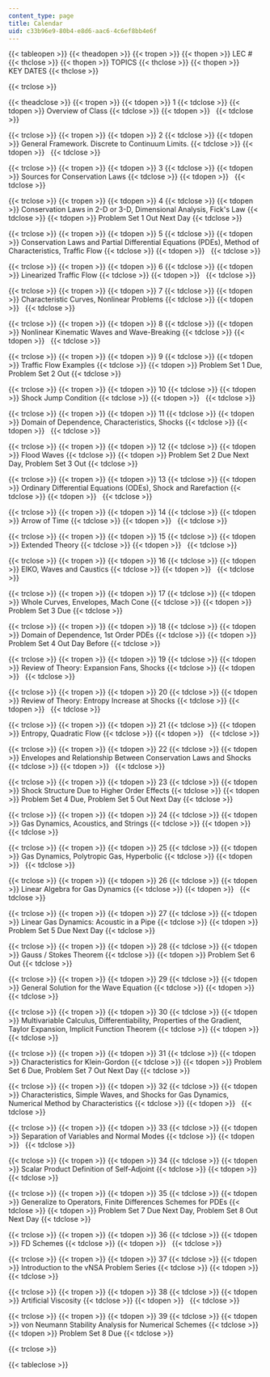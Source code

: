 ```yaml
---
content_type: page
title: Calendar
uid: c33b96e9-80b4-e8d6-aac6-4c6ef8bb4e6f
---
```


{{< tableopen >}}
{{< theadopen >}}
{{< tropen >}}
{{< thopen >}}
LEC #
{{< thclose >}}
{{< thopen >}}
TOPICS
{{< thclose >}}
{{< thopen >}}
KEY DATES
{{< thclose >}}

{{< trclose >}}

{{< theadclose >}}
{{< tropen >}}
{{< tdopen >}}
1
{{< tdclose >}}
{{< tdopen >}}
Overview of Class
{{< tdclose >}}
{{< tdopen >}}
 
{{< tdclose >}}

{{< trclose >}}
{{< tropen >}}
{{< tdopen >}}
2
{{< tdclose >}}
{{< tdopen >}}
General Framework. Discrete to Continuum Limits.
{{< tdclose >}}
{{< tdopen >}}
 
{{< tdclose >}}

{{< trclose >}}
{{< tropen >}}
{{< tdopen >}}
3
{{< tdclose >}}
{{< tdopen >}}
Sources for Conservation Laws
{{< tdclose >}}
{{< tdopen >}}
 
{{< tdclose >}}

{{< trclose >}}
{{< tropen >}}
{{< tdopen >}}
4
{{< tdclose >}}
{{< tdopen >}}
Conservation Laws in 2-D or 3-D, Dimensional Analysis, Fick's Law
{{< tdclose >}}
{{< tdopen >}}
Problem Set 1 Out Next Day
{{< tdclose >}}

{{< trclose >}}
{{< tropen >}}
{{< tdopen >}}
5
{{< tdclose >}}
{{< tdopen >}}
Conservation Laws and Partial Differential Equations (PDEs), Method of Characteristics, Traffic Flow
{{< tdclose >}}
{{< tdopen >}}
 
{{< tdclose >}}

{{< trclose >}}
{{< tropen >}}
{{< tdopen >}}
6
{{< tdclose >}}
{{< tdopen >}}
Linearized Traffic Flow
{{< tdclose >}}
{{< tdopen >}}
 
{{< tdclose >}}

{{< trclose >}}
{{< tropen >}}
{{< tdopen >}}
7
{{< tdclose >}}
{{< tdopen >}}
Characteristic Curves, Nonlinear Problems
{{< tdclose >}}
{{< tdopen >}}
 
{{< tdclose >}}

{{< trclose >}}
{{< tropen >}}
{{< tdopen >}}
8
{{< tdclose >}}
{{< tdopen >}}
Nonlinear Kinematic Waves and Wave-Breaking
{{< tdclose >}}
{{< tdopen >}}
 
{{< tdclose >}}

{{< trclose >}}
{{< tropen >}}
{{< tdopen >}}
9
{{< tdclose >}}
{{< tdopen >}}
Traffic Flow Examples
{{< tdclose >}}
{{< tdopen >}}
Problem Set 1 Due, Problem Set 2 Out
{{< tdclose >}}

{{< trclose >}}
{{< tropen >}}
{{< tdopen >}}
10
{{< tdclose >}}
{{< tdopen >}}
Shock Jump Condition
{{< tdclose >}}
{{< tdopen >}}
 
{{< tdclose >}}

{{< trclose >}}
{{< tropen >}}
{{< tdopen >}}
11
{{< tdclose >}}
{{< tdopen >}}
Domain of Dependence, Characteristics, Shocks
{{< tdclose >}}
{{< tdopen >}}
 
{{< tdclose >}}

{{< trclose >}}
{{< tropen >}}
{{< tdopen >}}
12
{{< tdclose >}}
{{< tdopen >}}
Flood Waves
{{< tdclose >}}
{{< tdopen >}}
Problem Set 2 Due Next Day, Problem Set 3 Out
{{< tdclose >}}

{{< trclose >}}
{{< tropen >}}
{{< tdopen >}}
13
{{< tdclose >}}
{{< tdopen >}}
Ordinary Differential Equations (ODEs), Shock and Rarefaction
{{< tdclose >}}
{{< tdopen >}}
 
{{< tdclose >}}

{{< trclose >}}
{{< tropen >}}
{{< tdopen >}}
14
{{< tdclose >}}
{{< tdopen >}}
Arrow of Time
{{< tdclose >}}
{{< tdopen >}}
 
{{< tdclose >}}

{{< trclose >}}
{{< tropen >}}
{{< tdopen >}}
15
{{< tdclose >}}
{{< tdopen >}}
Extended Theory
{{< tdclose >}}
{{< tdopen >}}
 
{{< tdclose >}}

{{< trclose >}}
{{< tropen >}}
{{< tdopen >}}
16
{{< tdclose >}}
{{< tdopen >}}
EIKO, Waves and Caustics
{{< tdclose >}}
{{< tdopen >}}
 
{{< tdclose >}}

{{< trclose >}}
{{< tropen >}}
{{< tdopen >}}
17
{{< tdclose >}}
{{< tdopen >}}
Whole Curves, Envelopes, Mach Cone
{{< tdclose >}}
{{< tdopen >}}
Problem Set 3 Due
{{< tdclose >}}

{{< trclose >}}
{{< tropen >}}
{{< tdopen >}}
18
{{< tdclose >}}
{{< tdopen >}}
Domain of Dependence, 1st Order PDEs
{{< tdclose >}}
{{< tdopen >}}
Problem Set 4 Out Day Before
{{< tdclose >}}

{{< trclose >}}
{{< tropen >}}
{{< tdopen >}}
19
{{< tdclose >}}
{{< tdopen >}}
Review of Theory: Expansion Fans, Shocks
{{< tdclose >}}
{{< tdopen >}}
 
{{< tdclose >}}

{{< trclose >}}
{{< tropen >}}
{{< tdopen >}}
20
{{< tdclose >}}
{{< tdopen >}}
Review of Theory: Entropy Increase at Shocks
{{< tdclose >}}
{{< tdopen >}}
 
{{< tdclose >}}

{{< trclose >}}
{{< tropen >}}
{{< tdopen >}}
21
{{< tdclose >}}
{{< tdopen >}}
Entropy, Quadratic Flow
{{< tdclose >}}
{{< tdopen >}}
 
{{< tdclose >}}

{{< trclose >}}
{{< tropen >}}
{{< tdopen >}}
22
{{< tdclose >}}
{{< tdopen >}}
Envelopes and Relationship Between Conservation Laws and Shocks
{{< tdclose >}}
{{< tdopen >}}
 
{{< tdclose >}}

{{< trclose >}}
{{< tropen >}}
{{< tdopen >}}
23
{{< tdclose >}}
{{< tdopen >}}
Shock Structure Due to Higher Order Effects
{{< tdclose >}}
{{< tdopen >}}
Problem Set 4 Due, Problem Set 5 Out Next Day
{{< tdclose >}}

{{< trclose >}}
{{< tropen >}}
{{< tdopen >}}
24
{{< tdclose >}}
{{< tdopen >}}
Gas Dynamics, Acoustics, and Strings
{{< tdclose >}}
{{< tdopen >}}
 
{{< tdclose >}}

{{< trclose >}}
{{< tropen >}}
{{< tdopen >}}
25
{{< tdclose >}}
{{< tdopen >}}
Gas Dynamics, Polytropic Gas, Hyperbolic
{{< tdclose >}}
{{< tdopen >}}
 
{{< tdclose >}}

{{< trclose >}}
{{< tropen >}}
{{< tdopen >}}
26
{{< tdclose >}}
{{< tdopen >}}
Linear Algebra for Gas Dynamics
{{< tdclose >}}
{{< tdopen >}}
 
{{< tdclose >}}

{{< trclose >}}
{{< tropen >}}
{{< tdopen >}}
27
{{< tdclose >}}
{{< tdopen >}}
Linear Gas Dynamics: Acoustic in a Pipe
{{< tdclose >}}
{{< tdopen >}}
Problem Set 5 Due Next Day
{{< tdclose >}}

{{< trclose >}}
{{< tropen >}}
{{< tdopen >}}
28
{{< tdclose >}}
{{< tdopen >}}
Gauss / Stokes Theorem
{{< tdclose >}}
{{< tdopen >}}
Problem Set 6 Out
{{< tdclose >}}

{{< trclose >}}
{{< tropen >}}
{{< tdopen >}}
29
{{< tdclose >}}
{{< tdopen >}}
General Solution for the Wave Equation
{{< tdclose >}}
{{< tdopen >}}
 
{{< tdclose >}}

{{< trclose >}}
{{< tropen >}}
{{< tdopen >}}
30
{{< tdclose >}}
{{< tdopen >}}
Multivariable Calculus, Differentiability, Properties of the Gradient, Taylor Expansion, Implicit Function Theorem
{{< tdclose >}}
{{< tdopen >}}
 
{{< tdclose >}}

{{< trclose >}}
{{< tropen >}}
{{< tdopen >}}
31
{{< tdclose >}}
{{< tdopen >}}
Characteristics for Klein-Gordon
{{< tdclose >}}
{{< tdopen >}}
Problem Set 6 Due, Problem Set 7 Out Next Day
{{< tdclose >}}

{{< trclose >}}
{{< tropen >}}
{{< tdopen >}}
32
{{< tdclose >}}
{{< tdopen >}}
Characteristics, Simple Waves, and Shocks for Gas Dynamics, Numerical Method by Characteristics
{{< tdclose >}}
{{< tdopen >}}
 
{{< tdclose >}}

{{< trclose >}}
{{< tropen >}}
{{< tdopen >}}
33
{{< tdclose >}}
{{< tdopen >}}
Separation of Variables and Normal Modes
{{< tdclose >}}
{{< tdopen >}}
 
{{< tdclose >}}

{{< trclose >}}
{{< tropen >}}
{{< tdopen >}}
34
{{< tdclose >}}
{{< tdopen >}}
Scalar Product Definition of Self-Adjoint
{{< tdclose >}}
{{< tdopen >}}
 
{{< tdclose >}}

{{< trclose >}}
{{< tropen >}}
{{< tdopen >}}
35
{{< tdclose >}}
{{< tdopen >}}
Generalize to Operators, Finite Differences Schemes for PDEs
{{< tdclose >}}
{{< tdopen >}}
Problem Set 7 Due Next Day, Problem Set 8 Out Next Day
{{< tdclose >}}

{{< trclose >}}
{{< tropen >}}
{{< tdopen >}}
36
{{< tdclose >}}
{{< tdopen >}}
FD Schemes
{{< tdclose >}}
{{< tdopen >}}
 
{{< tdclose >}}

{{< trclose >}}
{{< tropen >}}
{{< tdopen >}}
37
{{< tdclose >}}
{{< tdopen >}}
Introduction to the vNSA Problem Series
{{< tdclose >}}
{{< tdopen >}}
 
{{< tdclose >}}

{{< trclose >}}
{{< tropen >}}
{{< tdopen >}}
38
{{< tdclose >}}
{{< tdopen >}}
Artificial Viscosity
{{< tdclose >}}
{{< tdopen >}}
 
{{< tdclose >}}

{{< trclose >}}
{{< tropen >}}
{{< tdopen >}}
39
{{< tdclose >}}
{{< tdopen >}}
von Neumann Stability Analysis for Numerical Schemes
{{< tdclose >}}
{{< tdopen >}}
Problem Set 8 Due
{{< tdclose >}}

{{< trclose >}}

{{< tableclose >}}